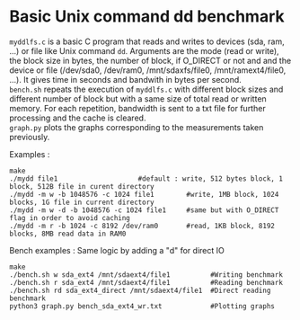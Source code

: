 # Basic Unix command dd benchmark

`myddlfs.c` is a basic C program that reads and writes to devices (sda, ram, ...) or file like Unix command `dd`. Arguments are the mode (read or write), the block size in bytes, the number of block, if O_DIRECT or not and and the device or file (/dev/sda0, /dev/ram0, /mnt/sdaxfs/file0, /mnt/ramext4/file0, ...). It gives time in seconds and bandwith in bytes per second.  
`bench.sh` repeats the execution of `myddlfs.c` with different block sizes and different number of block but with a same size of total read or written memory. For each repetition, bandwidth is sent to a txt file for further processing and the cache is cleared.  
`graph.py` plots the graphs corresponding to the measurements taken previously.  

Examples : 
```
make
./mydd file1 					#default : write, 512 bytes block, 1 block, 512B file in curent directory
./mydd -m w -b 1048576 -c 1024 file1		#write, 1MB block, 1024 blocks, 1G file in current directory
./mydd -m w -d -b 1048576 -c 1024 file1		#same but with O_DIRECT flag in order to avoid caching
./mydd -m r -b 1024 -c 8192 /dev/ram0		#read, 1KB block, 8192 blocks, 8MB read data in RAM0
```

Bench examples : Same logic by adding a "d" for direct IO
```
make
./bench.sh w sda_ext4 /mnt/sdaext4/file1          #Writing benchmark
./bench.sh r sda_ext4 /mnt/sdaext4/file1          #Reading benchmark
./bench.sh rd sda_ext4_direct /mnt/sdaext4/file1  #Direct reading benchmark
python3 graph.py bench_sda_ext4_wr.txt            #Plotting graphs
```
